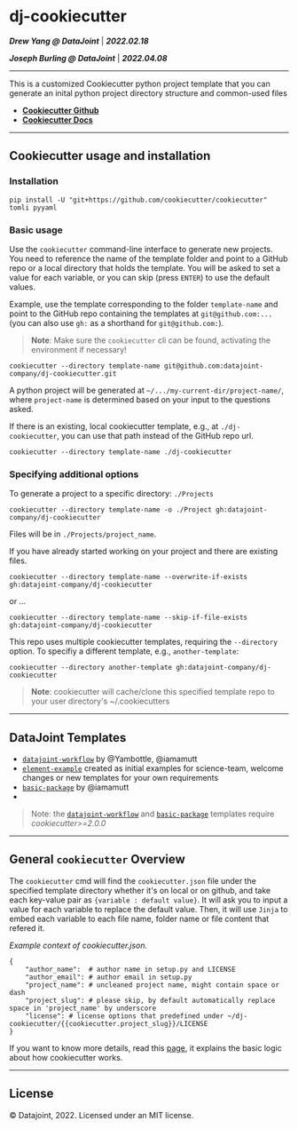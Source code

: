 # dj-cookiecutter

**_Drew Yang @ DataJoint_** | **_2022.02.18_**

**_Joseph Burling @ DataJoint_** | **_2022.04.08_**

---

This is a customized Cookiecutter python project template that you can generate an inital python project directory structure and common-used files

- [**Cookiecutter Github**](https://github.com/cookiecutter/cookiecutter)
- [**Cookiecutter Docs**](https://cookiecutter.readthedocs.io/en/2.0.2/)

---

## Cookiecutter usage and installation

### Installation

```
pip install -U "git+https://github.com/cookiecutter/cookiecutter" tomli pyyaml
```

### Basic usage

Use the `cookiecutter` command-line interface to generate new projects. You need to reference the name of the template folder and point to a GitHub repo or a local directory that holds the template. You will be asked to set a value for each variable, or you can skip (press `ENTER`) to use the default values.

Example, use the template corresponding to the folder `template-name` and point to the GitHub repo containing the templates at `git@github.com:...` (you can also use `gh:` as a shorthand for `git@github.com:`).

> **Note**: Make sure the `cookiecutter` cli can be found, activating the environment if necessary!

```
cookiecutter --directory template-name git@github.com:datajoint-company/dj-cookiecutter.git
```

A python project will be generated at `~/.../my-current-dir/project-name/`, where `project-name` is determined based on your input to the questions asked.

If there is an existing, local cookiecutter template, e.g., at `./dj-cookiecutter`, you can use that path instead of the GitHub repo url.

```
cookiecutter --directory template-name ./dj-cookiecutter
```

### Specifying additional options

To generate a project to a specific directory: `./Projects`

```
cookiecutter --directory template-name -o ./Project gh:datajoint-company/dj-cookiecutter
```

Files will be in `./Projects/project_name`.

If you have already started working on your project and there are existing files.

```
cookiecutter --directory template-name --overwrite-if-exists gh:datajoint-company/dj-cookiecutter 
```

or ...

```
cookiecutter --directory template-name --skip-if-file-exists gh:datajoint-company/dj-cookiecutter
```

This repo uses multiple cookiecutter templates, requiring the `--directory` option. To specifiy a different template, e.g., `another-template`:

```
cookiecutter --directory another-template gh:datajoint-company/dj-cookiecutter 
```

> **Note**: cookiecutter will cache/clone this specified template repo to your user directory's ~/.cookiecutters

--- 

## DataJoint Templates

- [`datajoint-workflow`](datajoint-workflow/README.md) by @Yambottle, @iamamutt
- [`element-example`](element-example/README.md) created as initial examples for science-team, welcome changes or new templates for your own requirements
- [`basic-package`](basic-package/README.md) by @iamamutt
- 
> Note: the [`datajoint-workflow`](datajoint-workflow/README.md) and [`basic-package`](basic-package/README.md) templates require _cookiecutter>=2.0.0_

--- 

## General `cookiecutter` Overview

The `cookiecutter` cmd will find the `cookiecutter.json` file under the specified template directory whether it's on local or on github, and take each key-value pair as `{variable : default value}`. It will ask you to input a value for each variable to replace the default value. Then, it will use `Jinja` to embed each variable to each file name, folder name or file content that refered it.

_Example context of cookiecutter.json._

```
{
    "author_name":  # author name in setup.py and LICENSE
    "author_email": # author email in setup.py
    "project_name": # uncleaned project name, might contain space or dash
    "project_slug": # please skip, by default automatically replace space in 'project_name' by underscore
    "license": # license options that predefined under ~/dj-cookiecutter/{{cookiecutter.project_slug}}/LICENSE
}
```

If you want to know more details, read this [page](https://cookiecutter.readthedocs.io/en/2.0.2/tutorial1.html), it explains the basic logic about how cookiecutter works.

---

## License

© Datajoint, 2022. Licensed under an MIT license.
